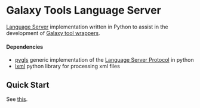 # Galaxy Tools Language Server
[Language Server](https://microsoft.github.io/language-server-protocol/) implementation written in Python to assist in the development of [Galaxy tool wrappers](https://docs.galaxyproject.org/en/latest/dev/schema.html).

#### Dependencies
* [pygls](https://github.com/openlawlibrary/pygls) generic implementation of the [Language Server Protocol](https://microsoft.github.io/language-server-protocol/specification) in python
* [lxml](https://lxml.de/index.html) python library for processing xml files


## Quick Start
See [this](https://github.com/davelopez/galaxy-tools-extension/blob/master/README.md#quick-start).